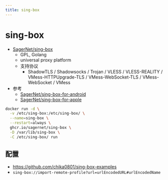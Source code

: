 ```yaml
---
title: sing-box
---
```


# sing-box

- [SagerNet/sing-box](https://github.com/SagerNet/sing-box)
  - GPL, Golang
  - universal proxy platform
  - 支持协议
    - ShadowTLS / Shadowsocks / Trojan / VLESS / VLESS-REALITY / VMess-HTTPUpgrade-TLS / VMess-WebSocket-TLS / VMess-WebSocket / VMess
- 参考
  - [SagerNet/sing-box-for-android](https://github.com/SagerNet/sing-box-for-android)
  - [SagerNet/sing-box-for-apple](https://github.com/SagerNet/sing-box-for-apple)

```bash
docker run -d \
  -v /etc/sing-box:/etc/sing-box/ \
  --name=sing-box \
  --restart=always \
  ghcr.io/sagernet/sing-box \
  -D /var/lib/sing-box \
  -C /etc/sing-box/ run
```

## 配置

- https://github.com/chika0801/sing-box-examples
- `sing-box://import-remote-profile?url=urlEncodedURL#urlEncodedName`
